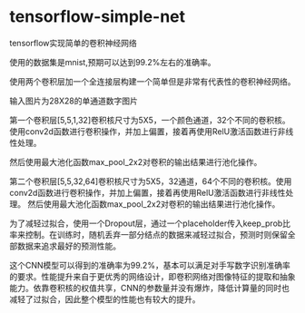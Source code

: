 # tensorflow-simple-net
tensorflow实现简单的卷积神经网络


使用的数据集是mnist,预期可以达到99.2%左右的准确率。


使用两个卷积层加一个全连接层构建一个简单但是非常有代表性的卷积神经网络。

输入图片为28X28的单通道数字图片

第一个卷积层[5,5,1,32]卷积核尺寸为5X5，一个颜色通道，32个不同的卷积核。使用conv2d函数进行卷积操作，并加上偏置，接着再使用RelU激活函数进行非线性处理。

然后使用最大池化函数max_pool_2x2对卷积的输出结果进行池化操作。

第二个卷积层[5,5,32,64]卷积核尺寸为5X5，32通道，64个不同的卷积核。使用conv2d函数进行卷积操作，并加上偏置，接着再使用RelU激活函数进行非线性处理。
然后使用最大池化函数max_pool_2x2对卷积的输出结果进行池化操作。

为了减轻过拟合，使用一个Dropout层，通过一个placeholder传入keep_prob比率来控制。在训练时，随机丢弃一部分结点的数据来减轻过拟合，预测时则保留全部数据来追求最好的预测性能。

这个CNN模型可以得到的准确率为99.2%，基本可以满足对手写数字识别准确率的要求。性能提升来自于更优秀的网络设计，即卷积网络对图像特征的提取和抽象能力。依靠卷积核的权值共享，CNN的参数量并没有爆炸，降低计算量的同时也减轻了过拟合，因此整个模型的性能也有较大的提升。
